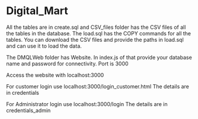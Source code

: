 # Digital_Mart
All the tables are in create.sql and CSV_files folder has the CSV files of all the tables in the database.
The load.sql has the COPY commands for all the tables.
You can download the CSV files and provide the paths in load.sql and can use it to load the data.

The DMQLWeb folder has Website.
In index.js of that provide your database name and password for connectivity.
Port is 3000

Access the website with localhost:3000

For customer login use localhost:3000/login_customer.html
The details are in credentials

For Administrator login use localhost:3000/login
The details are in credentials_admin
